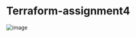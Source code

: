 # Terraform-assignment4
![image](https://user-images.githubusercontent.com/52123143/148675659-52841219-6bf5-4e2e-b9eb-ddd4edcf33ec.png)
